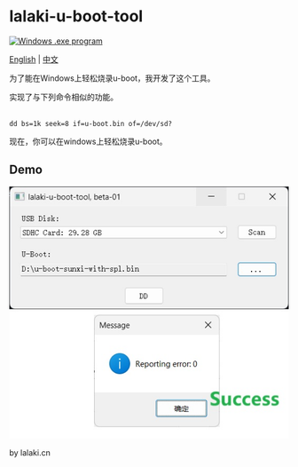 # lalaki-u-boot-tool

[![Windows .exe program](https://raster.shields.io/badge/Windows%20.exe-program-blue.png)](https://ru.wikipedia.org/wiki/.EXE)

[English](README.md)  | [中文](README_zh.md)

为了能在Windows上轻松烧录u-boot，我开发了这个工具。

实现了与下列命令相似的功能。

```shell

dd bs=1k seek=8 if=u-boot.bin of=/dev/sd?
```

现在，你可以在windows上轻松烧录u-boot。

## Demo
![img0](demo.jpg)

by lalaki.cn